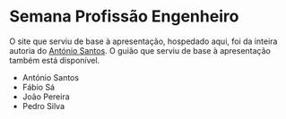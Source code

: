 # Semana Profissão Engenheiro

O site que serviu de base à apresentação, hospedado aqui, foi da inteira autoria do [António Santos](). O guião que serviu de base à apresentação também está disponível.

- António Santos
- Fábio Sá
- João Pereira
- Pedro Silva